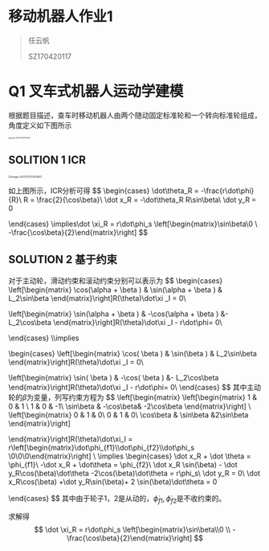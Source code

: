 # 移动机器人作业1

> 任云帆
>
> SZ170420117

# Q1 叉车式机器人运动学建模

根据题目描述，查车时移动机器人由两个随动固定标准轮和一个转向标准轮组成，角度定义如下图所示

<img src="/Users/skymac/Library/Application Support/typora-user-images/image-20201113160111960.png" alt="image-20201113160111960" style="zoom:23%;" />



## SOLITION 1 ICR

<img src="/Users/skymac/Library/Application Support/typora-user-images/image-20201113171839501.png" alt="image-20201113171839501" style="zoom:35%;" />

如上图所示，ICR分析可得
$$
\begin{cases}
\dot\theta_R = -\frac{r\dot\phi}{R}\\
R = \frac{2}{\cos\beta}\\
\dot x_R = -\dot\theta_R R\sin\beta\\
\dot y_R = 0

\end{cases}
\implies\dot \xi_R = r\dot\phi_s \left[\begin{matrix}\sin\beta\\0 \\ -\frac{\cos\beta}{2}\end{matrix}\right]
$$


## SOLUTION 2 基于约束

对于主动轮，滑动约束和滚动约束分别可以表示为
$$
\begin{cases}
\left[\begin{matrix}
\cos(\alpha + \beta ) & \sin(\alpha + \beta ) & L_2\sin\beta
\end{matrix}\right]R(\theta)\dot\xi _I = 0\\

\left[\begin{matrix}
\sin(\alpha + \beta ) & -\cos(\alpha + \beta ) &- L_2\cos\beta
\end{matrix}\right]R(\theta)\dot\xi _I - r\dot\phi= 0\\

\end{cases}
\\\implies

\begin{cases}
\left[\begin{matrix}
\cos( \beta ) & \sin(\beta ) & L_2\sin\beta
\end{matrix}\right]R(\theta)\dot\xi _I = 0\\

\left[\begin{matrix}
\sin( \beta ) & -\cos( \beta ) &- L_2\cos\beta
\end{matrix}\right]R(\theta)\dot\xi _I - r\dot\phi= 0\\
\end{cases}
$$
其中主动轮的$\beta$为变量，列写约束方程为
$$
\left[\begin{matrix}
\left[\begin{matrix}
1 & 0 & 1 \\
1 & 0 & -1\\
\sin\beta & -\cos\beta& -2\cos\beta
\end{matrix}\right]
\\
\left[\begin{matrix}
0 & 1 & 0\\
0 & 1 & 0\\
\cos\beta & \sin\beta &2\sin\beta
\end{matrix}\right]
 
\end{matrix}\right]R(\theta)\dot\xi_I = r\left[\begin{matrix}\dot\phi_{f1}\\\dot\phi_{f2}\\\dot\phi_s \\0\\0\\0\end{matrix}\right]
\\
\implies
\begin{cases}
\dot x_R + \dot \theta = \phi_{f1}\\
-\dot x_R + \dot\theta = \phi_{f2}\\
\dot x_R \sin(\beta) - \dot y_R\cos(\beta)\dot\theta -2\cos(\beta)\dot\theta = r\phi_s\\
\dot y_R = 0\\
\dot x_R\cos(\beta) +\dot y_R\sin(\beta)+ 2 \sin(\beta)\dot\theta = 0

\end{cases}
$$
其中由于轮子1，2是从动的，$\dot\phi_{f1},\dot\phi_{f2}$是不收约束的。

求解得
$$
\dot \xi_R = r\dot\phi_s \left[\begin{matrix}\sin\beta\\0 \\ -\frac{\cos\beta}{2}\end{matrix}\right]
$$
